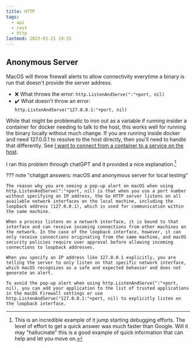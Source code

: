 ```yaml
---
title: HTTP
tags:
  - api
  - rest
  - http
lastmod: 2023-03-21 19:15
---
```


## Anonymous Server

MacOS will throw firewall alerts to allow connectivity everytime a binary is run that doesn't provide the server address.

- ❌ What throws the error: `http.ListenAndServe(":"+port, nil)`
- ✔️ What doesn't throw an error: `http.ListenAndServe("127.0.0.1:"+port, nil)`

While that might be problematic to iron out as a variable if running insider a container for docker needing to talk to the host, this works well for running the binary locally without much change.
If you are running inside docker and need 127.0.0.1 to resolve to the host directly, then you'll need to handle that differently.
See [I want to connect from a container to a service on the host](https://docs.docker.com/desktop/networking/#i-want-to-connect-from-a-container-to-a-service-on-the-host).

I ran this problem through chatGPT and it provided a nice explanation.[^chatgpt-debugging]

??? note "chatgpt answers: macOS and anonymous server for local testing"

    The reason why you are seeing a pop-up alert on macOS when using http.ListenAndServe(":"+port, nil) is that when you use a port number without specifying an IP address, the Go HTTP server listens on all available network interfaces on the local machine, including the loopback address (127.0.0.1), which is used for communication within the same machine.

    When a process listens on a network interface, it is bound to that interface and can receive incoming connections from other machines on the network. In the case of the loopback interface, however, it can only receive connections originating from the same machine, and macOS security policies require user approval before allowing incoming connections to loopback addresses.

    When you specify an IP address like 127.0.0.1 explicitly, you are telling the server to only listen on that specific network interface, which macOS recognizes as a safe and expected behavior and does not generate an alert.

    To avoid the pop-up alert when using http.ListenAndServe(":"+port, nil), you can add your application to the list of trusted applications in the macOS Firewall settings or use http.ListenAndServe("127.0.0.1:"+port, nil) to explicitly listen on the loopback interface.

[^chatgpt-debugging]: This is an incredible example of it jump starting debugging efforts. The level of effort to get a quick answer was much faster than Google. Will it may "hallucinate" this is a good example of quick information that can help and let you move on.
